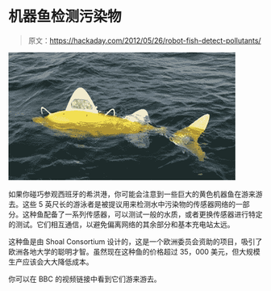 # 机器鱼检测污染物

> 原文：<https://hackaday.com/2012/05/26/robot-fish-detect-pollutants/>

![](img/7b6618dbfc8a9f99002b59d5a3527097.png "fish")

如果你碰巧参观西班牙的希洪港，你可能会注意到一些巨大的黄色机器鱼在游来游去。这些 5 英尺长的游泳者是被提议用来检测水中污染物的传感器网络的一部分。这种鱼配备了一系列传感器，可以测试一般的水质，或者更换传感器进行特定的测试。它们相互通信，以避免偏离网络的其余部分和基本充电站太远。

这种鱼是由 Shoal Consortium 设计的，这是一个欧洲委员会资助的项目，吸引了欧洲各地大学的聪明才智。虽然现在这种鱼的价格超过 35，000 美元，但大规模生产应该会大大降低成本。

你可以在 BBC 的视频链接中看到它们游来游去。